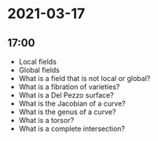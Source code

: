 # 2021-03-17

## 17:00

- Local fields
- Global fields
- What is a field that is not local or global?
- What is a fibration of varieties?
- What is a Del Pezzo surface?
- What is the Jacobian of a curve?
- What is the genus of a curve?
- What is a torsor?
- What is a complete intersection?
